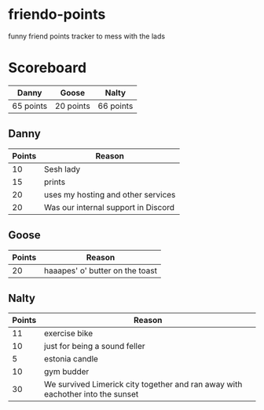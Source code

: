 # friendo-points
funny friend points tracker to mess with the lads

# Scoreboard
| Danny | Goose | Nalty |
|---|---|---|
| 65 points | 20 points | 66 points |

## Danny
| Points | Reason |
|---|---|
| 10 | Sesh lady |
| 15 | prints |
| 20 | uses my hosting and other services |
| 20 | Was our internal support in Discord |

## Goose
| Points | Reason |
|---|---|
| 20 | haaapes' o' butter on the toast |

## Nalty
| Points | Reason |
|---|---|
| 11 | exercise bike |
| 10 | just for being a sound feller |
| 5 | estonia candle |
| 10 | gym budder |
| 30 | We survived Limerick city together and ran away with eachother into the sunset |
